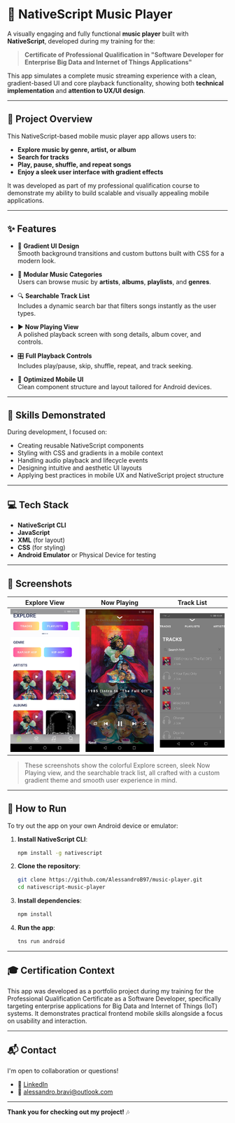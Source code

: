 # 🎵 NativeScript Music Player

A visually engaging and fully functional **music player** built with **NativeScript**, developed during my training for the:

> **Certificate of Professional Qualification in "Software Developer for Enterprise Big Data and Internet of Things Applications"**

This app simulates a complete music streaming experience with a clean, gradient-based UI and core playback functionality, showing both **technical implementation** and **attention to UX/UI design**.

---

## 📱 Project Overview

This NativeScript-based mobile music player app allows users to:

- **Explore music by genre, artist, or album**
- **Search for tracks**
- **Play, pause, shuffle, and repeat songs**
- **Enjoy a sleek user interface with gradient effects**

It was developed as part of my professional qualification course to demonstrate my ability to build scalable and visually appealing mobile applications.

---

## ✨ Features

- 🎨 **Gradient UI Design**  
  Smooth background transitions and custom buttons built with CSS for a modern look.

- 📂 **Modular Music Categories**  
  Users can browse music by **artists**, **albums**, **playlists**, and **genres**.

- 🔍 **Searchable Track List**  
  Includes a dynamic search bar that filters songs instantly as the user types.

- ▶️ **Now Playing View**  
  A polished playback screen with song details, album cover, and controls.

- 🎛️ **Full Playback Controls**  
  Includes play/pause, skip, shuffle, repeat, and track seeking.

- 📱 **Optimized Mobile UI**  
  Clean component structure and layout tailored for Android devices.

---

## 🧠 Skills Demonstrated

During development, I focused on:

- Creating reusable NativeScript components
- Styling with CSS and gradients in a mobile context
- Handling audio playback and lifecycle events
- Designing intuitive and aesthetic UI layouts
- Applying best practices in mobile UX and NativeScript project structure

---

## 💻 Tech Stack

- **NativeScript CLI**
- **JavaScript**
- **XML** (for layout)
- **CSS** (for styling)
- **Android Emulator** or Physical Device for testing

---

## 📸 Screenshots

| Explore View | Now Playing | Track List |
|--------------|-------------|-------------|
| ![Explore](./screenshots/Screenshot_20190703_000404_org.nativescript.MusicPlayer.jpg) | ![Now Playing](./screenshots/Screenshot_20190703_000437_org.nativescript.MusicPlayer.jpg) | ![Track List](./screenshots/Screenshot_20190703_000506_org.nativescript.MusicPlayer.jpg) |

> These screenshots show the colorful Explore screen, sleek Now Playing view, and the searchable track list, all crafted with a custom gradient theme and smooth user experience in mind.

---

## 🚀 How to Run

To try out the app on your own Android device or emulator:

1. **Install NativeScript CLI**:
   ```bash
   npm install -g nativescript
2. **Clone the repository**:
   ```bash
   git clone https://github.com/AlessandroB97/music-player.git
   cd nativescript-music-player
3. **Install dependencies**:
   ```bash
   npm install
4. **Run the app**:
   ```bash
   tns run android

---

## 🎓 Certification Context

This app was developed as a portfolio project during my training for the Professional Qualification Certificate as a Software Developer, specifically targeting enterprise applications for Big Data and Internet of Things (IoT) systems. It demonstrates practical frontend mobile skills alongside a focus on usability and interaction.

---

## 📬 Contact 
I'm open to collaboration or questions! 
* 💼 [LinkedIn](https://linkedin.com/in/alessandro-bravi-dev/)
* 📧 alessandro.bravi@outlook.com

---

**Thank you for checking out my project!** 🎶
